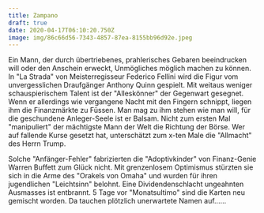 ```yaml
---
title: Zampano
draft: true
date: 2020-04-17T06:10:20.750Z
image: img/86c66d56-7343-4857-87ea-8155bb96d92e.jpeg
---
```

Ein Mann, der durch übertriebenes, prahlerisches Gebaren beeindrucken will oder den Anschein erweckt, Unmögliches möglich machen zu können. In "La Strada" von Meisterregisseur Federico Fellini wird die Figur vom unvergesslichen Draufgänger Anthony Quinn gespielt. Mit weitaus weniger schauspierischem Talent ist der "Alleskönner" der Gegenwart gesegnet. Wenn er allerdings wie vergangene Nacht mit den Fingern schnippt, liegen ihm die Finanzmärkte zu Füssen. Man mag zu ihm stehen wie man will, für die geschundene Anleger-Seele ist er Balsam. Nicht zum ersten Mal "manipuliert" der mächtigste Mann der Welt die Richtung der Börse. Wer auf fallende Kurse gesetzt hat, unterschätzt zum x-ten Male die "Allmacht" des Herrn Trump.

Solche "Anfänger-Fehler" fabrizierten die "Adoptivkinder" von Finanz-Genie Warren Buffett zum Glück nicht. Mit grenzenlosem Optimismus stürzten sie sich in die Arme des "Orakels von Omaha"  und wurden für ihren jugendlichen "Leichtsinn" belohnt. Eine Dividendenschlacht ungeahnten Ausmasses ist entbrannt. 5 Tage vor "Monatsultimo" sind die Karten neu gemischt worden. Da tauchen plötzlich unerwartete Namen auf......
